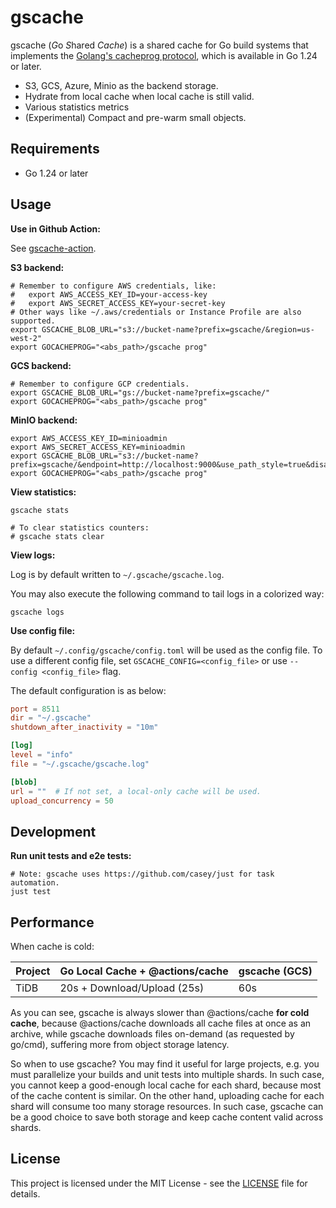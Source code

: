 # gscache

gscache (*G*o *S*hared _Cache_) is a shared cache for Go build systems that implements the
[Golang's cacheprog protocol](https://pkg.go.dev/cmd/go/internal/cacheprog), which is available in
Go 1.24 or later.

- S3, GCS, Azure, Minio as the backend storage.
- Hydrate from local cache when local cache is still valid.
- Various statistics metrics
- (Experimental) Compact and pre-warm small objects.

## Requirements

- Go 1.24 or later

## Usage

**Use in Github Action:**

See [gscache-action](https://github.com/breezewish/gscache-action).

**S3 backend:**

```shell
# Remember to configure AWS credentials, like:
#   export AWS_ACCESS_KEY_ID=your-access-key
#   export AWS_SECRET_ACCESS_KEY=your-secret-key
# Other ways like ~/.aws/credentials or Instance Profile are also supported.
export GSCACHE_BLOB_URL="s3://bucket-name?prefix=gscache/&region=us-west-2"
export GOCACHEPROG="<abs_path>/gscache prog"
```

**GCS backend:**

```shell
# Remember to configure GCP credentials.
export GSCACHE_BLOB_URL="gs://bucket-name?prefix=gscache/"
export GOCACHEPROG="<abs_path>/gscache prog"
```

**MinIO backend:**

```shell
export AWS_ACCESS_KEY_ID=minioadmin
export AWS_SECRET_ACCESS_KEY=minioadmin
export GSCACHE_BLOB_URL="s3://bucket-name?prefix=gscache/&endpoint=http://localhost:9000&use_path_style=true&disable_https=true"
export GOCACHEPROG="<abs_path>/gscache prog"
```

**View statistics:**

```shell
gscache stats

# To clear statistics counters:
# gscache stats clear
```

**View logs:**

Log is by default written to `~/.gscache/gscache.log`.

You may also execute the following command to tail logs in a colorized way:

```shell
gscache logs
```

**Use config file:**

By default `~/.config/gscache/config.toml` will be used as the config file. To use a different
config file, set `GSCACHE_CONFIG=<config_file>` or use `--config <config_file>` flag.

The default configuration is as below:

```toml
port = 8511
dir = "~/.gscache"
shutdown_after_inactivity = "10m"

[log]
level = "info"
file = "~/.gscache/gscache.log"

[blob]
url = ""  # If not set, a local-only cache will be used.
upload_concurrency = 50
```

## Development

**Run unit tests and e2e tests:**

```shell
# Note: gscache uses https://github.com/casey/just for task automation.
just test
```

## Performance

When cache is cold:

| Project | Go Local Cache + @actions/cache | gscache (GCS) |
| ------- | ------------------------------- | ------------- |
| TiDB    | 20s + Download/Upload (25s)     | 60s           |

As you can see, gscache is always slower than @actions/cache **for cold cache**, because
@actions/cache downloads all cache files at once as an archive, while gscache downloads files
on-demand (as requested by go/cmd), suffering more from object storage latency.

So when to use gscache? You may find it useful for large projects, e.g. you must parallelize your
builds and unit tests into multiple shards. In such case, you cannot keep a good-enough local cache
for each shard, because most of the cache content is similar. On the other hand, uploading cache for
each shard will consume too many storage resources. In such case, gscache can be a good choice to
save both storage and keep cache content valid across shards.

## License

This project is licensed under the MIT License - see the [LICENSE](LICENSE) file for details.
